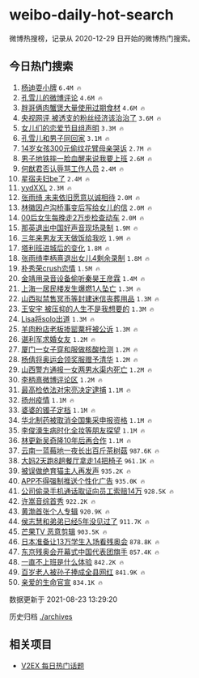 # weibo-daily-hot-search

微博热搜榜，记录从 2020-12-29 日开始的微博热门搜索。

## 今日热门搜索

<!-- BEGIN -->

1. [杨迪耍小牌](https://s.weibo.com/weibo?q=%23%E6%9D%A8%E8%BF%AA%E8%80%8D%E5%B0%8F%E7%89%8C%23&Refer=top) `6.4M 🔥`
1. [孔雪儿的微博评论](https://s.weibo.com/weibo?q=%23%E5%AD%94%E9%9B%AA%E5%84%BF%E7%9A%84%E5%BE%AE%E5%8D%9A%E8%AF%84%E8%AE%BA%23&Refer=top) `4.6M 🔥`
1. [胖哥俩肉蟹煲大量使用过期食材](https://s.weibo.com/weibo?q=%23%E8%83%96%E5%93%A5%E4%BF%A9%E8%82%89%E8%9F%B9%E7%85%B2%E5%A4%A7%E9%87%8F%E4%BD%BF%E7%94%A8%E8%BF%87%E6%9C%9F%E9%A3%9F%E6%9D%90%23&Refer=top) `4.6M 🔥`
1. [央视网评 被透支的粉丝经济该治治了](https://s.weibo.com/weibo?q=%E5%A4%AE%E8%A7%86%E7%BD%91%E8%AF%84%20%E8%A2%AB%E9%80%8F%E6%94%AF%E7%9A%84%E7%B2%89%E4%B8%9D%E7%BB%8F%E6%B5%8E%E8%AF%A5%E6%B2%BB%E6%B2%BB%E4%BA%86&Refer=top) `3.6M 🔥`
1. [女儿们的恋爱节目组声明](https://s.weibo.com/weibo?q=%23%E5%A5%B3%E5%84%BF%E4%BB%AC%E7%9A%84%E6%81%8B%E7%88%B1%E8%8A%82%E7%9B%AE%E7%BB%84%E5%A3%B0%E6%98%8E%23&Refer=top) `3.3M 🔥`
1. [孔雪儿和男子同回家](https://s.weibo.com/weibo?q=%E5%AD%94%E9%9B%AA%E5%84%BF%E5%92%8C%E7%94%B7%E5%AD%90%E5%90%8C%E5%9B%9E%E5%AE%B6&Refer=top) `3.1M 🔥`
1. [14岁女孩300元偷纹花臂母亲哭诉](https://s.weibo.com/weibo?q=%2314%E5%B2%81%E5%A5%B3%E5%AD%A9300%E5%85%83%E5%81%B7%E7%BA%B9%E8%8A%B1%E8%87%82%E6%AF%8D%E4%BA%B2%E5%93%AD%E8%AF%89%23&Refer=top) `2.7M 🔥`
1. [男子地铁摔一脸血醒来说我要上班](https://s.weibo.com/weibo?q=%23%E7%94%B7%E5%AD%90%E5%9C%B0%E9%93%81%E6%91%94%E4%B8%80%E8%84%B8%E8%A1%80%E9%86%92%E6%9D%A5%E8%AF%B4%E6%88%91%E8%A6%81%E4%B8%8A%E7%8F%AD%23&Refer=top) `2.6M 🔥`
1. [何猷君否认辱骂工作人员](https://s.weibo.com/weibo?q=%23%E4%BD%95%E7%8C%B7%E5%90%9B%E5%90%A6%E8%AE%A4%E8%BE%B1%E9%AA%82%E5%B7%A5%E4%BD%9C%E4%BA%BA%E5%91%98%23&Refer=top) `2.4M 🔥`
1. [星宿夫妇be了](https://s.weibo.com/weibo?q=%23%E6%98%9F%E5%AE%BF%E5%A4%AB%E5%A6%87be%E4%BA%86%23&Refer=top) `2.4M 🔥`
1. [yydXXL](https://s.weibo.com/weibo?q=yydXXL&Refer=top) `2.3M 🔥`
1. [张雨绮 未来依旧愿意以诚相待](https://s.weibo.com/weibo?q=%E5%BC%A0%E9%9B%A8%E7%BB%AE%20%E6%9C%AA%E6%9D%A5%E4%BE%9D%E6%97%A7%E6%84%BF%E6%84%8F%E4%BB%A5%E8%AF%9A%E7%9B%B8%E5%BE%85&Refer=top) `2.0M 🔥`
1. [林徽因卢沟桥事变后写给女儿的信](https://s.weibo.com/weibo?q=%23%E6%9E%97%E5%BE%BD%E5%9B%A0%E5%8D%A2%E6%B2%9F%E6%A1%A5%E4%BA%8B%E5%8F%98%E5%90%8E%E5%86%99%E7%BB%99%E5%A5%B3%E5%84%BF%E7%9A%84%E4%BF%A1%23&Refer=top) `2.0M 🔥`
1. [00后女生每晚走2万步检查动车](https://s.weibo.com/weibo?q=%2300%E5%90%8E%E5%A5%B3%E7%94%9F%E6%AF%8F%E6%99%9A%E8%B5%B02%E4%B8%87%E6%AD%A5%E6%A3%80%E6%9F%A5%E5%8A%A8%E8%BD%A6%23&Refer=top) `2.0M 🔥`
1. [那英退出中国好声音现场录制](https://s.weibo.com/weibo?q=%23%E9%82%A3%E8%8B%B1%E9%80%80%E5%87%BA%E4%B8%AD%E5%9B%BD%E5%A5%BD%E5%A3%B0%E9%9F%B3%E7%8E%B0%E5%9C%BA%E5%BD%95%E5%88%B6%23&Refer=top) `1.9M 🔥`
1. [三年来男友天天做饭给我吃](https://s.weibo.com/weibo?q=%23%E4%B8%89%E5%B9%B4%E6%9D%A5%E7%94%B7%E5%8F%8B%E5%A4%A9%E5%A4%A9%E5%81%9A%E9%A5%AD%E7%BB%99%E6%88%91%E5%90%83%23&Refer=top) `1.9M 🔥`
1. [塔利班进城后的变化](https://s.weibo.com/weibo?q=%23%E5%A1%94%E5%88%A9%E7%8F%AD%E8%BF%9B%E5%9F%8E%E5%90%8E%E7%9A%84%E5%8F%98%E5%8C%96%23&Refer=top) `1.8M 🔥`
1. [张雨绮李柄熹退出女儿4剩余录制](https://s.weibo.com/weibo?q=%23%E5%BC%A0%E9%9B%A8%E7%BB%AE%E6%9D%8E%E6%9F%84%E7%86%B9%E9%80%80%E5%87%BA%E5%A5%B3%E5%84%BF4%E5%89%A9%E4%BD%99%E5%BD%95%E5%88%B6%23&Refer=top) `1.8M 🔥`
1. [朴秀荣crush恋情](https://s.weibo.com/weibo?q=%23%E6%9C%B4%E7%A7%80%E8%8D%A3crush%E6%81%8B%E6%83%85%23&Refer=top) `1.5M 🔥`
1. [金靖用录音设备偷听秦昊王彦霖](https://s.weibo.com/weibo?q=%23%E9%87%91%E9%9D%96%E7%94%A8%E5%BD%95%E9%9F%B3%E8%AE%BE%E5%A4%87%E5%81%B7%E5%90%AC%E7%A7%A6%E6%98%8A%E7%8E%8B%E5%BD%A6%E9%9C%96%23&Refer=top) `1.4M 🔥`
1. [上海一居民楼发生爆燃1人坠亡](https://s.weibo.com/weibo?q=%23%E4%B8%8A%E6%B5%B7%E4%B8%80%E5%B1%85%E6%B0%91%E6%A5%BC%E5%8F%91%E7%94%9F%E7%88%86%E7%87%831%E4%BA%BA%E5%9D%A0%E4%BA%A1%23&Refer=top) `1.3M 🔥`
1. [山西拟禁售冥币等封建迷信丧葬用品](https://s.weibo.com/weibo?q=%23%E5%B1%B1%E8%A5%BF%E6%8B%9F%E7%A6%81%E5%94%AE%E5%86%A5%E5%B8%81%E7%AD%89%E5%B0%81%E5%BB%BA%E8%BF%B7%E4%BF%A1%E4%B8%A7%E8%91%AC%E7%94%A8%E5%93%81%23&Refer=top) `1.3M 🔥`
1. [王安宇 被压抑的人生不是我想要的](https://s.weibo.com/weibo?q=%E7%8E%8B%E5%AE%89%E5%AE%87%20%E8%A2%AB%E5%8E%8B%E6%8A%91%E7%9A%84%E4%BA%BA%E7%94%9F%E4%B8%8D%E6%98%AF%E6%88%91%E6%83%B3%E8%A6%81%E7%9A%84&Refer=top) `1.3M 🔥`
1. [Lisa将solo出道](https://s.weibo.com/weibo?q=%23Lisa%E5%B0%86solo%E5%87%BA%E9%81%93%23&Refer=top) `1.3M 🔥`
1. [羊肉粉店老板掺罂粟杆被公诉](https://s.weibo.com/weibo?q=%23%E7%BE%8A%E8%82%89%E7%B2%89%E5%BA%97%E8%80%81%E6%9D%BF%E6%8E%BA%E7%BD%82%E7%B2%9F%E6%9D%86%E8%A2%AB%E5%85%AC%E8%AF%89%23&Refer=top) `1.3M 🔥`
1. [谌利军求婚女友](https://s.weibo.com/weibo?q=%23%E8%B0%8C%E5%88%A9%E5%86%9B%E6%B1%82%E5%A9%9A%E5%A5%B3%E5%8F%8B%23&Refer=top) `1.2M 🔥`
1. [厦门一女子穿和服做核酸检测](https://s.weibo.com/weibo?q=%23%E5%8E%A6%E9%97%A8%E4%B8%80%E5%A5%B3%E5%AD%90%E7%A9%BF%E5%92%8C%E6%9C%8D%E5%81%9A%E6%A0%B8%E9%85%B8%E6%A3%80%E6%B5%8B%23&Refer=top) `1.2M 🔥`
1. [杨倩将奥运会领奖服赠予清华](https://s.weibo.com/weibo?q=%23%E6%9D%A8%E5%80%A9%E5%B0%86%E5%A5%A5%E8%BF%90%E4%BC%9A%E9%A2%86%E5%A5%96%E6%9C%8D%E8%B5%A0%E4%BA%88%E6%B8%85%E5%8D%8E%23&Refer=top) `1.2M 🔥`
1. [山西警方通报一女两男水渠内死亡](https://s.weibo.com/weibo?q=%23%E5%B1%B1%E8%A5%BF%E8%AD%A6%E6%96%B9%E9%80%9A%E6%8A%A5%E4%B8%80%E5%A5%B3%E4%B8%A4%E7%94%B7%E6%B0%B4%E6%B8%A0%E5%86%85%E6%AD%BB%E4%BA%A1%23&Refer=top) `1.2M 🔥`
1. [李柄熹微博评论区](https://s.weibo.com/weibo?q=%23%E6%9D%8E%E6%9F%84%E7%86%B9%E5%BE%AE%E5%8D%9A%E8%AF%84%E8%AE%BA%E5%8C%BA%23&Refer=top) `1.2M 🔥`
1. [最高检依法对宋亮决定逮捕](https://s.weibo.com/weibo?q=%23%E6%9C%80%E9%AB%98%E6%A3%80%E4%BE%9D%E6%B3%95%E5%AF%B9%E5%AE%8B%E4%BA%AE%E5%86%B3%E5%AE%9A%E9%80%AE%E6%8D%95%23&Refer=top) `1.1M 🔥`
1. [扬州疫情](https://s.weibo.com/weibo?q=%23%E6%89%AC%E5%B7%9E%E7%96%AB%E6%83%85%23&Refer=top) `1.1M 🔥`
1. [婆婆的镯子定档](https://s.weibo.com/weibo?q=%23%E5%A9%86%E5%A9%86%E7%9A%84%E9%95%AF%E5%AD%90%E5%AE%9A%E6%A1%A3%23&Refer=top) `1.1M 🔥`
1. [华北制药被取消全国集采申报资格](https://s.weibo.com/weibo?q=%23%E5%8D%8E%E5%8C%97%E5%88%B6%E8%8D%AF%E8%A2%AB%E5%8F%96%E6%B6%88%E5%85%A8%E5%9B%BD%E9%9B%86%E9%87%87%E7%94%B3%E6%8A%A5%E8%B5%84%E6%A0%BC%23&Refer=top) `1.1M 🔥`
1. [李俊濠生病时化全妆等朋友探望](https://s.weibo.com/weibo?q=%23%E6%9D%8E%E4%BF%8A%E6%BF%A0%E7%94%9F%E7%97%85%E6%97%B6%E5%8C%96%E5%85%A8%E5%A6%86%E7%AD%89%E6%9C%8B%E5%8F%8B%E6%8E%A2%E6%9C%9B%23&Refer=top) `1.1M 🔥`
1. [林更新吴奇隆10年后再合作](https://s.weibo.com/weibo?q=%23%E6%9E%97%E6%9B%B4%E6%96%B0%E5%90%B4%E5%A5%87%E9%9A%8610%E5%B9%B4%E5%90%8E%E5%86%8D%E5%90%88%E4%BD%9C%23&Refer=top) `1.1M 🔥`
1. [云南一蓝莓地一夜长出百斤茶树菇](https://s.weibo.com/weibo?q=%23%E4%BA%91%E5%8D%97%E4%B8%80%E8%93%9D%E8%8E%93%E5%9C%B0%E4%B8%80%E5%A4%9C%E9%95%BF%E5%87%BA%E7%99%BE%E6%96%A4%E8%8C%B6%E6%A0%91%E8%8F%87%23&Refer=top) `987.6K 🔥`
1. [大妈2天跑8趟餐厅拿走14把椅子](https://s.weibo.com/weibo?q=%23%E5%A4%A7%E5%A6%882%E5%A4%A9%E8%B7%918%E8%B6%9F%E9%A4%90%E5%8E%85%E6%8B%BF%E8%B5%B014%E6%8A%8A%E6%A4%85%E5%AD%90%23&Refer=top) `961.1K 🔥`
1. [被误做绝育猫主人再发声](https://s.weibo.com/weibo?q=%23%E8%A2%AB%E8%AF%AF%E5%81%9A%E7%BB%9D%E8%82%B2%E7%8C%AB%E4%B8%BB%E4%BA%BA%E5%86%8D%E5%8F%91%E5%A3%B0%23&Refer=top) `935.2K 🔥`
1. [APP不得强制推送个性化广告](https://s.weibo.com/weibo?q=%23APP%E4%B8%8D%E5%BE%97%E5%BC%BA%E5%88%B6%E6%8E%A8%E9%80%81%E4%B8%AA%E6%80%A7%E5%8C%96%E5%B9%BF%E5%91%8A%23&Refer=top) `935.0K 🔥`
1. [公司偷录手机通话取证向员工索赔14万](https://s.weibo.com/weibo?q=%23%E5%85%AC%E5%8F%B8%E5%81%B7%E5%BD%95%E6%89%8B%E6%9C%BA%E9%80%9A%E8%AF%9D%E5%8F%96%E8%AF%81%E5%90%91%E5%91%98%E5%B7%A5%E7%B4%A2%E8%B5%9414%E4%B8%87%23&Refer=top) `928.5K 🔥`
1. [许嵩音综首秀](https://s.weibo.com/weibo?q=%23%E8%AE%B8%E5%B5%A9%E9%9F%B3%E7%BB%BC%E9%A6%96%E7%A7%80%23&Refer=top) `922.2K 🔥`
1. [黄渤首张个人专辑](https://s.weibo.com/weibo?q=%23%E9%BB%84%E6%B8%A4%E9%A6%96%E5%BC%A0%E4%B8%AA%E4%BA%BA%E4%B8%93%E8%BE%91%23&Refer=top) `920.9K 🔥`
1. [侯志慧和弟弟已经5年没见过了](https://s.weibo.com/weibo?q=%E4%BE%AF%E5%BF%97%E6%85%A7%E5%92%8C%E5%BC%9F%E5%BC%9F%E5%B7%B2%E7%BB%8F5%E5%B9%B4%E6%B2%A1%E8%A7%81%E8%BF%87%E4%BA%86&Refer=top) `911.7K 🔥`
1. [芒果TV 恶意剪辑](https://s.weibo.com/weibo?q=%E8%8A%92%E6%9E%9CTV%20%E6%81%B6%E6%84%8F%E5%89%AA%E8%BE%91&Refer=top) `903.5K 🔥`
1. [日本准备让13万学生入场看残奥会](https://s.weibo.com/weibo?q=%23%E6%97%A5%E6%9C%AC%E5%87%86%E5%A4%87%E8%AE%A913%E4%B8%87%E5%AD%A6%E7%94%9F%E5%85%A5%E5%9C%BA%E7%9C%8B%E6%AE%8B%E5%A5%A5%E4%BC%9A%23&Refer=top) `878.8K 🔥`
1. [东京残奥会开幕式中国代表团旗手](https://s.weibo.com/weibo?q=%23%E4%B8%9C%E4%BA%AC%E6%AE%8B%E5%A5%A5%E4%BC%9A%E5%BC%80%E5%B9%95%E5%BC%8F%E4%B8%AD%E5%9B%BD%E4%BB%A3%E8%A1%A8%E5%9B%A2%E6%97%97%E6%89%8B%23&Refer=top) `857.4K 🔥`
1. [一直不上班是什么体验](https://s.weibo.com/weibo?q=%23%E4%B8%80%E7%9B%B4%E4%B8%8D%E4%B8%8A%E7%8F%AD%E6%98%AF%E4%BB%80%E4%B9%88%E4%BD%93%E9%AA%8C%23&Refer=top) `842.2K 🔥`
1. [百岁老人被孙子捧成全县网红](https://s.weibo.com/weibo?q=%23%E7%99%BE%E5%B2%81%E8%80%81%E4%BA%BA%E8%A2%AB%E5%AD%99%E5%AD%90%E6%8D%A7%E6%88%90%E5%85%A8%E5%8E%BF%E7%BD%91%E7%BA%A2%23&Refer=top) `841.9K 🔥`
1. [亲爱的生命官宣](https://s.weibo.com/weibo?q=%23%E4%BA%B2%E7%88%B1%E7%9A%84%E7%94%9F%E5%91%BD%E5%AE%98%E5%AE%A3%23&Refer=top) `834.1K 🔥`

数据更新于 2021-08-23 13:29:20

<!-- END -->

历史归档 [./archives](./archives)

## 相关项目

- [V2EX 每日热门话题](https://github.com/boojack/v2ex-daily-hot-topic)
